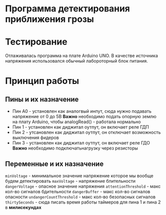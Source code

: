 # Программа детектирования приближения грозы

# Тестирование

Отлаживалась программа на плате Arduino UNO. В качестве источника напряжения использовался обычный лабороторный блок питания. 

# Принцип работы

## Пины и их назначение
- Пин A0 - установлен как аналогвый инпут, сюда нужно подавать напряжение от 0 до 5В 
**Важно** необходимо подать опорную землю на плату Arduino, чтобы analogRead() - работала нормально
- Пин 1 - установлен как диджитал оутпут, он включает реле ГДП
- Пин 2 - утсановлен как диджитал оутпут, он отключает возможность выключения фидеров
- Пин 3 - установлен как диджитал оутпут, он включает реле ГДО
**Важно** необходимо подключатьнагрузку через резисторы 

## Переменные и их назначение 
`minVoltage` - минимальное значение напряжение которое мы вообще будем детектировать
`maxVoltage` - напряжение блительности
`dangerVoltage` - опасное значение напряжения
`attentionThreshold` - макс кол-во сигналов бдительности
`dangerBuffer` - макс кол-во сигналов опасности
`undangerCountThreshold` - макс кол-во безопасных сигналов
`thirtySeconds` - сюда писать время работы таймеров для пина 1 и пина 2 в **милисекундах**

